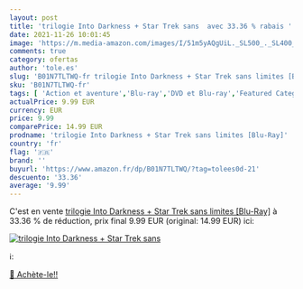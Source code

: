 ```yaml
---
layout: post
title: 'trilogie Into Darkness + Star Trek sans  avec 33.36 % rabais '
date: 2021-11-26 10:01:45
image: 'https://m.media-amazon.com/images/I/51m5yAQgUiL._SL500_._SL400_.jpg'
comments: true
category: ofertas
author: 'tole.es'
slug: 'B01N7TLTWQ-fr trilogie Into Darkness + Star Trek sans limites [Blu-Ray]'
sku: 'B01N7TLTWQ-fr'
tags: [ 'Action et aventure','Blu-ray','DVD et Blu-ray','Featured Categories','Films','Science-fiction','Séries TV', ]
actualPrice: 9.99 EUR
currency: EUR
price: 9.99
comparePrice: 14.99 EUR
prodname: 'trilogie Into Darkness + Star Trek sans limites [Blu-Ray]'
country: 'fr'
flag: '🇫🇷'
brand: ''
buyurl: 'https://www.amazon.fr/dp/B01N7TLTWQ/?tag=tolees0d-21'
descuento: '33.36'
average: '9.99'
---
```


C'est en vente [trilogie Into Darkness + Star Trek sans limites [Blu-Ray]](https://www.amazon.fr/dp/B01N7TLTWQ/?tag=tolees0d-21)  à  33.36 % de réduction, prix final  9.99 EUR (original: 14.99 EUR) ici:

[![trilogie Into Darkness + Star Trek sans ](https://m.media-amazon.com/images/I/51m5yAQgUiL._SL500_._SL400_.jpg)](https://www.amazon.fr/dp/B01N7TLTWQ/?tag=tolees0d-21)

ℹ️:


[🛒 Achète-le!!](https://www.amazon.fr/dp/B01N7TLTWQ/?tag=tolees0d-21)
